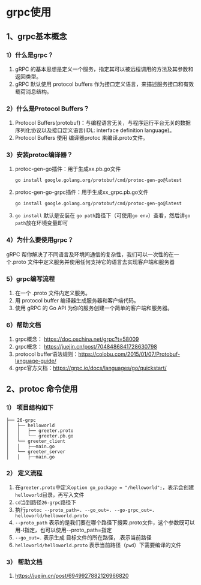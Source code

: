 # grpc使用

## 1、grpc基本概念
### 1）什么是grpc？
1. gRPC 的基本思想是定义一个服务，指定其可以被远程调用的方法及其参数和返回类型。
2. gRPC 默认使用 protocol buffers 作为接口定义语言，来描述服务接口和有效载荷消息结构。

### 2）什么是Protocol Buffers？
1. Protocol Buffers(protobuf)：与编程语言无关，与程序运行平台无关的数据序列化协议以及接口定义语言(IDL: interface definition language)。
2. Protocol Buffers 使用 编译器protoc 来编译.proto文件。

### 3）安装protoc编译器？
1. protoc-gen-go插件：用于生成xx.pb.go文件

   ```go install google.golang.org/protobuf/cmd/protoc-gen-go@latest```
2. protoc-gen-go-grpc插件：用于生成xx_grpc.pb.go文件

    ```go install google.golang.org/protobuf/cmd/protoc-gen-go@latest```
3. `go install` 默认是安装在 `go path`路径下（可使用`go env`）查看，然后讲`go path`放在环境变量即可

### 4）为什么要使用grpc？
gRPC 帮你解决了不同语言及环境间通信的复杂性，我们可以一次性的在一个.proto 文件中定义服务并使用任何支持它的语言去实现客户端和服务器

### 5）grpc编写流程
1. 在一个 .proto 文件内定义服务。
2. 用 protocol buffer 编译器生成服务器和客户端代码。
3. 使用 gRPC 的 Go API 为你的服务创建一个简单的客户端和服务器。

### 6）帮助文档
1. grpc概念： https://doc.oschina.net/grpc?t=58009
2. grpc概念： https://juejin.cn/post/7048486841728630798
3. protocol buffer语法规则：https://colobu.com/2015/01/07/Protobuf-language-guide/
4. grpc官方文档：https://grpc.io/docs/languages/go/quickstart/

## 2、protoc 命令使用

### 1） 项目结构如下
```goland
├── 26-grpc
│   ├── helloworld
│   │   ├── greeter.proto
│   │   └── greeter.pb.go
│   └── greeter_client
│   │   ├──main.go
│   └── greeter_server
│   │   ├──main.go
```

### 2） 定义流程
1. 在`greeter.proto`中定义`option go_package = "/helloworld";`，表示会创建 `helloworld`目录，再写入文件
2. `cd`当到路径`26-grpc`路径下
3. 执行`protoc --proto_path=. --go_out=. --go-grpc_out=. helloworld/helloworld.proto`
4. `--proto_path` 表示的是我们要在哪个路径下搜索.proto文件，这个参数既可以用-I指定，也可以使用--proto_path=指定
5. `--go_out=.` 表示生成 目标文件的所在路径，.表示当前路径
6. `helloworld/helloworld.proto` 表示当前路径（`pwd`）下需要编译的文件

### 3） 帮助文档
1. https://juejin.cn/post/6949927882126966820